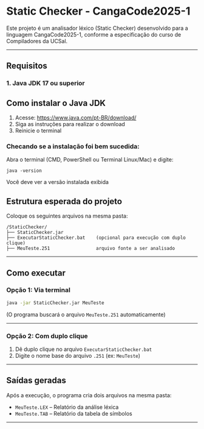 # Static Checker - CangaCode2025-1

Este projeto é um analisador léxico (Static Checker) desenvolvido para a linguagem CangaCode2025-1, conforme a especificação do curso de Compiladores da UCSal.

---

## Requisitos

### 1. Java JDK 17 ou superior

## Como instalar o Java JDK

1. Acesse: https://www.java.com/pt-BR/download/
2. Siga as instruções para realizar o download
4. Reinicie o terminal

### Checando se a instalação foi bem sucedida:
Abra o terminal (CMD, PowerShell ou Terminal Linux/Mac) e digite:

```
java -version
```

Você deve ver a versão instalada exibida

## Estrutura esperada do projeto

Coloque os seguintes arquivos na mesma pasta:

```
/StaticChecker/
├── StaticChecker.jar
├── ExecutarStaticChecker.bat    (opcional para execução com duplo clique)
├── MeuTeste.251                 arquivo fonte a ser analisado
```

---

## Como executar


### Opção 1: Via terminal
```bash
java -jar StaticChecker.jar MeuTeste
```

(O programa buscará o arquivo `MeuTeste.251` automaticamente)

---

### Opção 2: Com duplo clique

1. Dê duplo clique no arquivo `ExecutarStaticChecker.bat`
2. Digite o nome base do arquivo `.251` (ex: `MeuTeste`)

---

## Saídas geradas

Após a execução, o programa cria dois arquivos na mesma pasta:

- `MeuTeste.LEX` – Relatório da análise léxica
- `MeuTeste.TAB` – Relatório da tabela de símbolos

---
